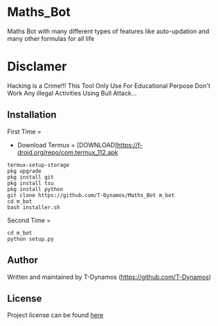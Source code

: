 # Maths_Bot
Maths Bot with many different types of features like auto-updation and many other formulas for all life
# Disclamer
Hacking is a Crime!!! This Tool Only Use For Educational Perpose Don't Work Any illegal Activities Using Bull Attack...

## Installation
First Time = 
* Download Termux = [DOWNLOAD]https://f-droid.org/repo/com.termux_112.apk
```
termux-setup-storage
pkg upgrade
pkg install git
pkg install tsu
pkg install python
git clone https://github.com/T-Dynamos/Maths_Bot m_bot
cd m_bot
bash installer.sh
```
Second Time = 
```
cd m_bot 
python setup.py

```
## Author
Written and maintained by T-Dynamos (https://github.com/T-Dynamos)
## License
Project license can be found [here](https://github.com/T-Dynamos/Maths_Bot/blob/master/LICENSE)
